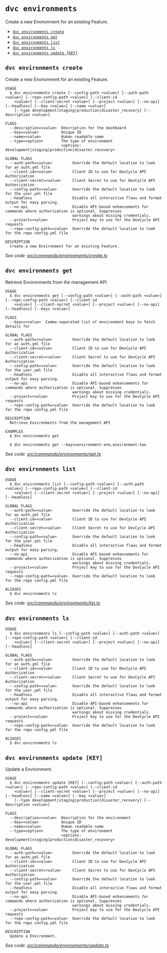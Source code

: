 `dvc environments`
==================

Create a new Environment for an existing Feature.

* [`dvc environments create`](#dvc-environments-create)
* [`dvc environments get`](#dvc-environments-get)
* [`dvc environments list`](#dvc-environments-list)
* [`dvc environments ls`](#dvc-environments-ls)
* [`dvc environments update [KEY]`](#dvc-environments-update-key)

## `dvc environments create`

Create a new Environment for an existing Feature.

```
USAGE
  $ dvc environments create [--config-path <value>] [--auth-path <value>] [--repo-config-path <value>] [--client-id
    <value>] [--client-secret <value>] [--project <value>] [--no-api] [--headless] [--key <value>] [--name <value>]
    [--type development|staging|production|disaster_recovery] [--description <value>]

FLAGS
  --description=<value>  Description for the dashboard
  --key=<value>          Unique ID
  --name=<value>         Human readable name
  --type=<option>        The type of environment
                         <options: development|staging|production|disaster_recovery>

GLOBAL FLAGS
  --auth-path=<value>         Override the default location to look for an auth.yml file
  --client-id=<value>         Client ID to use for DevCycle API Authorization
  --client-secret=<value>     Client Secret to use for DevCycle API Authorization
  --config-path=<value>       Override the default location to look for the user.yml file
  --headless                  Disable all interactive flows and format output for easy parsing.
  --no-api                    Disable API-based enhancements for commands where authorization is optional. Suppresses
                              warnings about missing credentials.
  --project=<value>           Project key to use for the DevCycle API requests
  --repo-config-path=<value>  Override the default location to look for the repo config.yml file

DESCRIPTION
  Create a new Environment for an existing Feature.
```

_See code: [src/commands/environments/create.ts](https://github.com/DevCycleHQ/cli/blob/v5.16.2/src/commands/environments/create.ts)_

## `dvc environments get`

Retrieve Environments from the management API

```
USAGE
  $ dvc environments get [--config-path <value>] [--auth-path <value>] [--repo-config-path <value>] [--client-id
    <value>] [--client-secret <value>] [--project <value>] [--no-api] [--headless] [--keys <value>]

FLAGS
  --keys=<value>  Comma-separated list of environment keys to fetch details for

GLOBAL FLAGS
  --auth-path=<value>         Override the default location to look for an auth.yml file
  --client-id=<value>         Client ID to use for DevCycle API Authorization
  --client-secret=<value>     Client Secret to use for DevCycle API Authorization
  --config-path=<value>       Override the default location to look for the user.yml file
  --headless                  Disable all interactive flows and format output for easy parsing.
  --no-api                    Disable API-based enhancements for commands where authorization is optional. Suppresses
                              warnings about missing credentials.
  --project=<value>           Project key to use for the DevCycle API requests
  --repo-config-path=<value>  Override the default location to look for the repo config.yml file

DESCRIPTION
  Retrieve Environments from the management API

EXAMPLES
  $ dvc environments get

  $ dvc environments get --keys=environment-one,environment-two
```

_See code: [src/commands/environments/get.ts](https://github.com/DevCycleHQ/cli/blob/v5.16.2/src/commands/environments/get.ts)_

## `dvc environments list`

```
USAGE
  $ dvc environments list [--config-path <value>] [--auth-path <value>] [--repo-config-path <value>] [--client-id
    <value>] [--client-secret <value>] [--project <value>] [--no-api] [--headless]

GLOBAL FLAGS
  --auth-path=<value>         Override the default location to look for an auth.yml file
  --client-id=<value>         Client ID to use for DevCycle API Authorization
  --client-secret=<value>     Client Secret to use for DevCycle API Authorization
  --config-path=<value>       Override the default location to look for the user.yml file
  --headless                  Disable all interactive flows and format output for easy parsing.
  --no-api                    Disable API-based enhancements for commands where authorization is optional. Suppresses
                              warnings about missing credentials.
  --project=<value>           Project key to use for the DevCycle API requests
  --repo-config-path=<value>  Override the default location to look for the repo config.yml file

ALIASES
  $ dvc environments ls
```

_See code: [src/commands/environments/list.ts](https://github.com/DevCycleHQ/cli/blob/v5.16.2/src/commands/environments/list.ts)_

## `dvc environments ls`

```
USAGE
  $ dvc environments ls [--config-path <value>] [--auth-path <value>] [--repo-config-path <value>] [--client-id
    <value>] [--client-secret <value>] [--project <value>] [--no-api] [--headless]

GLOBAL FLAGS
  --auth-path=<value>         Override the default location to look for an auth.yml file
  --client-id=<value>         Client ID to use for DevCycle API Authorization
  --client-secret=<value>     Client Secret to use for DevCycle API Authorization
  --config-path=<value>       Override the default location to look for the user.yml file
  --headless                  Disable all interactive flows and format output for easy parsing.
  --no-api                    Disable API-based enhancements for commands where authorization is optional. Suppresses
                              warnings about missing credentials.
  --project=<value>           Project key to use for the DevCycle API requests
  --repo-config-path=<value>  Override the default location to look for the repo config.yml file

ALIASES
  $ dvc environments ls
```

## `dvc environments update [KEY]`

Update a Environment.

```
USAGE
  $ dvc environments update [KEY] [--config-path <value>] [--auth-path <value>] [--repo-config-path <value>] [--client-id
    <value>] [--client-secret <value>] [--project <value>] [--no-api] [--headless] [--name <value>] [--key <value>]
    [--type development|staging|production|disaster_recovery] [--description <value>]

FLAGS
  --description=<value>  Description for the environment
  --key=<value>          Unique ID
  --name=<value>         Human readable name
  --type=<option>        The type of environment
                         <options: development|staging|production|disaster_recovery>

GLOBAL FLAGS
  --auth-path=<value>         Override the default location to look for an auth.yml file
  --client-id=<value>         Client ID to use for DevCycle API Authorization
  --client-secret=<value>     Client Secret to use for DevCycle API Authorization
  --config-path=<value>       Override the default location to look for the user.yml file
  --headless                  Disable all interactive flows and format output for easy parsing.
  --no-api                    Disable API-based enhancements for commands where authorization is optional. Suppresses
                              warnings about missing credentials.
  --project=<value>           Project key to use for the DevCycle API requests
  --repo-config-path=<value>  Override the default location to look for the repo config.yml file

DESCRIPTION
  Update a Environment.
```

_See code: [src/commands/environments/update.ts](https://github.com/DevCycleHQ/cli/blob/v5.16.2/src/commands/environments/update.ts)_
